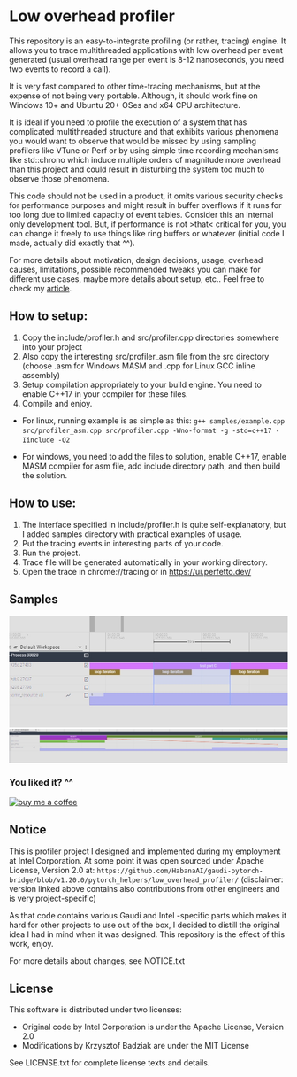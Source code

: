 # Low overhead profiler

This repository is an easy-to-integrate profiling (or rather, tracing) engine. It allows you to trace multithreaded applications with low overhead per event generated (usual overhead range per event is 8-12 nanoseconds, you need two events to record a call).

It is very fast compared to other time-tracing mechanisms, but at the expense of not being very portable. Although, it should work fine on Windows 10+ and Ubuntu 20+ OSes and x64 CPU architecture.

It is ideal if you need to profile the execution of a system that has complicated multithreaded structure and that exhibits various phenomena you would want to observe that would be missed by using sampling profilers like VTune or Perf or by using simple time recording mechanisms like std::chrono which induce multiple orders of magnitude more overhead than this project and could result in disturbing the system too much to observe those phenomena.

This code should not be used in a product, it omits various security checks for performance purposes and might result in buffer overflows if it runs for too long due to limited capacity of event tables. Consider this an internal only development tool. But, if performance is not >that< critical for you, you can change it freely to use things like ring buffers or whatever (initial code I made, actually did exactly that ^^).

For more details about motivation, design decisions, usage, overhead causes, limitations, possible recommended tweaks you can make for different use cases, maybe more details about setup, etc.. Feel free to check my [article](https://k-badz.github.io/optimization/low-overhead-profiler/).

## How to setup:

1. Copy the include/profiler.h and src/profiler.cpp directories somewhere into your project
2. Also copy the interesting src/profiler_asm file from the src directory (choose .asm for Windows MASM and .cpp for Linux GCC inline assembly)
3. Setup compilation appropriately to your build engine. You need to enable C++17 in your compiler for these files.
4. Compile and enjoy.

* For linux, running example is as simple as this:
`g++ samples/example.cpp src/profiler_asm.cpp src/profiler.cpp -Wno-format -g -std=c++17 -Iinclude -O2`

* For windows, you need to add the files to solution, enable C++17, enable MASM compiler for asm file, add include directory path, and then build the solution.

## How to use:

1. The interface specified in include/profiler.h is quite self-explanatory, but I added samples directory with practical examples of usage.
2. Put the tracing events in interesting parts of your code.
3. Run the project.
4. Trace file will be generated automatically in your working directory.
5. Open the trace in chrome://tracing or in https://ui.perfetto.dev/

## Samples
![alt text](img/1.jpg)
![alt text](img/2.jpg)

### You liked it? ^^
[![buy me a coffee](https://www.buymeacoffee.com/assets/img/custom_images/yellow_img.png)](https://buymeacoffee.com/kbaggio)

## Notice

This is profiler project I designed and implemented during my employment at Intel Corporation. 
At some point it was open sourced under Apache License, Version 2.0 at:
`https://github.com/HabanaAI/gaudi-pytorch-bridge/blob/v1.20.0/pytorch_helpers/low_overhead_profiler/`
(disclaimer: version linked above contains also contributions from other engineers and is very project-specific)

As that code contains various Gaudi and Intel -specific parts which makes it hard for other projects to use out of the box, I decided to distill the original idea I had in mind when it was designed.
This repository is the effect of this work, enjoy.

For more details about changes, see NOTICE.txt

## License

This software is distributed under two licenses:
- Original code by Intel Corporation is under the Apache License, Version 2.0
- Modifications by Krzysztof Badziak are under the MIT License

See LICENSE.txt for complete license texts and details.